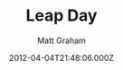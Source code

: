 ---
title: Leap Day
github: https://github.com/mattgraham/Leap-Day
demo: https://madebygraham.com/leapday/
author: Matt Graham
ssg:
  - Jekyll
cms:
  - No Cms
date: 2012-04-04T21:48:06.000Z
github_branch: master
description: 'GitHub Pages Theme: Leap Day'
stale: true
---